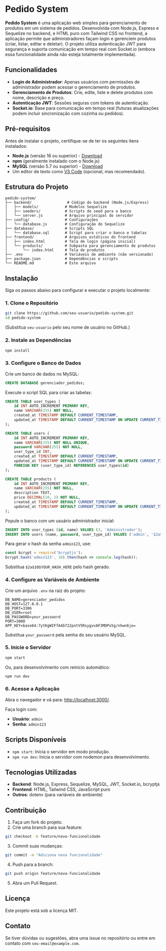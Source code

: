 # Pedido System

**Pedido System** é uma aplicação web simples para gerenciamento de produtos em um sistema de pedidos. Desenvolvida com Node.js, Express e Sequelize no backend, e HTML puro com Tailwind CSS no frontend, a aplicação permite que administradores façam login e gerenciem produtos (criar, listar, editar e deletar). O projeto utiliza autenticação JWT para segurança e suporta comunicação em tempo real com Socket.io (embora essa funcionalidade ainda não esteja totalmente implementada).

## Funcionalidades

- **Login de Administrador**: Apenas usuários com permissões de administrador podem acessar o gerenciamento de produtos.
- **Gerenciamento de Produtos**: Crie, edite, liste e delete produtos com nome, descrição e preço.
- **Autenticação JWT**: Sessões seguras com tokens de autenticação.
- **Socket.io**: Base para comunicação em tempo real (futuras atualizações podem incluir sincronização com cozinha ou pedidos).

## Pré-requisitos

Antes de instalar o projeto, certifique-se de ter os seguintes itens instalados:

- **Node.js** (versão 16 ou superior) - [Download](https://nodejs.org/)
- **npm** (geralmente instalado com o Node.js)
- **MySQL** (versão 5.7 ou superior) - [Download](https://www.mysql.com/downloads/)
- Um editor de texto como [VS Code](https://code.visualstudio.com/) (opcional, mas recomendado).

## Estrutura do Projeto

```
pedido-system/
├── backend/                # Código do backend (Node.js/Express)
│   ├── models/            # Modelos Sequelize
│   ├── seeders/           # Scripts de seed para o banco
│   └── server.js          # Arquivo principal do servidor
├── config/                # Configurações
│   └── database.js        # Configuração do Sequelize
├── database/              # Scripts SQL
│   └── database.sql       # Script para criar o banco e tabelas
├── frontend/              # Arquivos estáticos do frontend
│   ├── index.html         # Tela de login (página inicial)
│   └── products/          # Subpasta para gerenciamento de produtos
│       └── index.html     # Tela de produtos
├── .env                   # Variáveis de ambiente (não versionado)
├── package.json           # Dependências e scripts
└── README.md              # Este arquivo
```

## Instalação

Siga os passos abaixo para configurar e executar o projeto localmente:

### 1. Clone o Repositório

```bash
git clone https://github.com/seu-usuario/pedido-system.git
cd pedido-system
```

(Substitua `seu-usuario` pelo seu nome de usuário no GitHub.)

### 2. Instale as Dependências

```bash
npm install
```

### 3. Configure o Banco de Dados

Crie um banco de dados no MySQL:

```sql
CREATE DATABASE gerenciador_pedidos;
```

Execute o script SQL para criar as tabelas:

```sql
CREATE TABLE user_types (
    id INT AUTO_INCREMENT PRIMARY KEY,
    name VARCHAR(255) NOT NULL,
    created_at TIMESTAMP DEFAULT CURRENT_TIMESTAMP,
    updated_at TIMESTAMP DEFAULT CURRENT_TIMESTAMP ON UPDATE CURRENT_TIMESTAMP
);

CREATE TABLE users (
    id INT AUTO_INCREMENT PRIMARY KEY,
    name VARCHAR(255) NOT NULL UNIQUE,
    password VARCHAR(255) NOT NULL,
    user_type_id INT,
    created_at TIMESTAMP DEFAULT CURRENT_TIMESTAMP,
    updated_at TIMESTAMP DEFAULT CURRENT_TIMESTAMP ON UPDATE CURRENT_TIMESTAMP,
    FOREIGN KEY (user_type_id) REFERENCES user_types(id)
);

CREATE TABLE products (
    id INT AUTO_INCREMENT PRIMARY KEY,
    name VARCHAR(255) NOT NULL,
    description TEXT,
    price DECIMAL(10, 2) NOT NULL,
    created_at TIMESTAMP DEFAULT CURRENT_TIMESTAMP,
    updated_at TIMESTAMP DEFAULT CURRENT_TIMESTAMP ON UPDATE CURRENT_TIMESTAMP
);
```

Popule o banco com um usuário administrador inicial:

```sql
INSERT INTO user_types (id, name) VALUES (3, 'Administrador');
INSERT INTO users (name, password, user_type_id) VALUES ('admin', '$2a$10$YOUR_HASH_HERE', 3);
```

Para gerar o hash da senha `admin123`, use:

```javascript
const bcrypt = require('bcryptjs');
bcrypt.hash('admin123', 10).then(hash => console.log(hash));
```

Substitua `$2a$10$YOUR_HASH_HERE` pelo hash gerado.

### 4. Configure as Variáveis de Ambiente

Crie um arquivo `.env` na raiz do projeto:

```
DB_NAME=gerenciador_pedidos
DB_HOST=127.0.0.1
DB_PORT=3306
DB_USER=root
DB_PASSWORD=your_password
PORT=3000
APP_KEY=base64:7ytKgWIFfA4b722pntV5RsygvvAF3MDPo5g/nhwn6jo=
```

Substitua `your_password` pela senha do seu usuário MySQL.

### 5. Inicie o Servidor

```bash
npm start
```

Ou, para desenvolvimento com reinício automático:

```bash
npm run dev
```

### 6. Acesse a Aplicação

Abra o navegador e vá para: [http://localhost:3000/](http://localhost:3000/).

Faça login com:

- **Usuário**: `admin`
- **Senha**: `admin123`

## Scripts Disponíveis

- `npm start`: Inicia o servidor em modo produção.
- `npm run dev`: Inicia o servidor com nodemon para desenvolvimento.

## Tecnologias Utilizadas

- **Backend**: Node.js, Express, Sequelize, MySQL, JWT, Socket.io, bcryptjs
- **Frontend**: HTML, Tailwind CSS, JavaScript puro
- **Outros**: dotenv (para variáveis de ambiente)

## Contribuição

1. Faça um fork do projeto.
2. Crie uma branch para sua feature:

```bash
git checkout -b feature/nova-funcionalidade
```

3. Commit suas mudanças:

```bash
git commit -m "Adiciona nova funcionalidade"
```

4. Push para a branch:

```bash
git push origin feature/nova-funcionalidade
```

5. Abra um Pull Request.

## Licença

Este projeto está sob a licença MIT.

## Contato

Se tiver dúvidas ou sugestões, abra uma issue no repositório ou entre em contato com `seu-email@example.com`.
